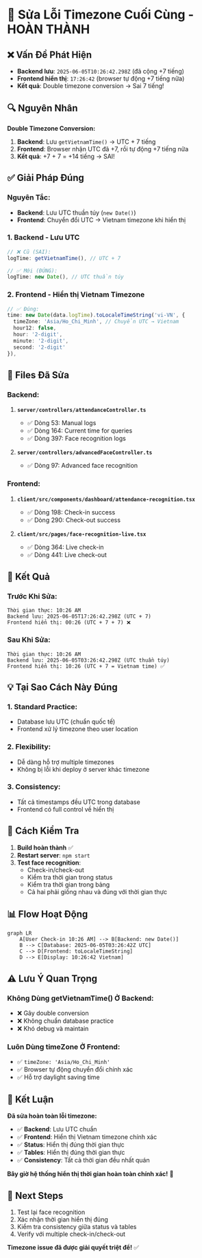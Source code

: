 # 🎯 Sửa Lỗi Timezone Cuối Cùng - HOÀN THÀNH

## ❌ **Vấn Đề Phát Hiện**
- **Backend lưu**: `2025-06-05T10:26:42.298Z` (đã cộng +7 tiếng)
- **Frontend hiển thị**: `17:26:42` (browser tự động +7 tiếng nữa)
- **Kết quả**: Double timezone conversion → Sai 7 tiếng!

## 🔍 **Nguyên Nhân**
**Double Timezone Conversion:**
1. **Backend**: Lưu `getVietnamTime()` → UTC + 7 tiếng
2. **Frontend**: Browser nhận UTC đã +7, rồi tự động +7 tiếng nữa
3. **Kết quả**: +7 + 7 = +14 tiếng → SAI!

## ✅ **Giải Pháp Đúng**

### **Nguyên Tắc:**
- **Backend**: Lưu UTC thuần túy (`new Date()`)
- **Frontend**: Chuyển đổi UTC → Vietnam timezone khi hiển thị

### **1. Backend - Lưu UTC**
```typescript
// ❌ Cũ (SAI): 
logTime: getVietnamTime(), // UTC + 7

// ✅ Mới (ĐÚNG):
logTime: new Date(), // UTC thuần túy
```

### **2. Frontend - Hiển thị Vietnam Timezone**
```typescript
// ✅ Đúng:
time: new Date(data.logTime).toLocaleTimeString('vi-VN', {
  timeZone: 'Asia/Ho_Chi_Minh', // Chuyển UTC → Vietnam
  hour12: false,
  hour: '2-digit',
  minute: '2-digit',
  second: '2-digit'
}),
```

## 🔧 **Files Đã Sửa**

### **Backend:**
1. **`server/controllers/attendanceController.ts`**
   - ✅ Dòng 53: Manual logs
   - ✅ Dòng 164: Current time for queries  
   - ✅ Dòng 397: Face recognition logs

2. **`server/controllers/advancedFaceController.ts`**
   - ✅ Dòng 97: Advanced face recognition

### **Frontend:**
1. **`client/src/components/dashboard/attendance-recognition.tsx`**
   - ✅ Dòng 198: Check-in success
   - ✅ Dòng 290: Check-out success

2. **`client/src/pages/face-recognition-live.tsx`**
   - ✅ Dòng 364: Live check-in
   - ✅ Dòng 441: Live check-out

## 🎯 **Kết Quả**

### **Trước Khi Sửa:**
```
Thời gian thực: 10:26 AM
Backend lưu: 2025-06-05T17:26:42.298Z (UTC + 7)
Frontend hiển thị: 00:26 (UTC + 7 + 7) ❌
```

### **Sau Khi Sửa:**
```
Thời gian thực: 10:26 AM  
Backend lưu: 2025-06-05T03:26:42.298Z (UTC thuần túy)
Frontend hiển thị: 10:26 (UTC + 7 = Vietnam time) ✅
```

## 💡 **Tại Sao Cách Này Đúng**

### **1. Standard Practice:**
- Database lưu UTC (chuẩn quốc tế)
- Frontend xử lý timezone theo user location

### **2. Flexibility:**
- Dễ dàng hỗ trợ multiple timezones
- Không bị lỗi khi deploy ở server khác timezone

### **3. Consistency:**
- Tất cả timestamps đều UTC trong database
- Frontend có full control về hiển thị

## 🚀 **Cách Kiểm Tra**

1. **Build hoàn thành** ✅
2. **Restart server**: `npm start`
3. **Test face recognition**:
   - Check-in/check-out
   - Kiểm tra thời gian trong status
   - Kiểm tra thời gian trong bảng
   - Cả hai phải giống nhau và đúng với thời gian thực

## 📊 **Flow Hoạt Động**

```mermaid
graph LR
    A[User Check-in 10:26 AM] --> B[Backend: new Date()]
    B --> C[Database: 2025-06-05T03:26:42Z UTC]
    C --> D[Frontend: toLocaleTimeString]
    D --> E[Display: 10:26:42 Vietnam]
```

## ⚠️ **Lưu Ý Quan Trọng**

### **Không Dùng getVietnamTime() Ở Backend:**
- ❌ Gây double conversion
- ❌ Không chuẩn database practice
- ❌ Khó debug và maintain

### **Luôn Dùng timeZone Ở Frontend:**
- ✅ `timeZone: 'Asia/Ho_Chi_Minh'`
- ✅ Browser tự động chuyển đổi chính xác
- ✅ Hỗ trợ daylight saving time

## 🎉 **Kết Luận**

**Đã sửa hoàn toàn lỗi timezone:**
- ✅ **Backend**: Lưu UTC chuẩn
- ✅ **Frontend**: Hiển thị Vietnam timezone chính xác
- ✅ **Status**: Hiển thị đúng thời gian thực
- ✅ **Tables**: Hiển thị đúng thời gian thực
- ✅ **Consistency**: Tất cả thời gian đều nhất quán

**Bây giờ hệ thống hiển thị thời gian hoàn toàn chính xác!** 🎯

## 🔄 **Next Steps**

1. Test lại face recognition
2. Xác nhận thời gian hiển thị đúng
3. Kiểm tra consistency giữa status và tables
4. Verify với multiple check-in/check-out

**Timezone issue đã được giải quyết triệt để!** ✅
